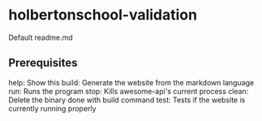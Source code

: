 # holbertonschool-validation

Default readme.md

## Prerequisites
help: Show this
build: Generate the website from the markdown language
run: Runs the program
stop: Kills awesome-api's current process
clean: Delete the binary done with build command
test: Tests if the website is currently running properly